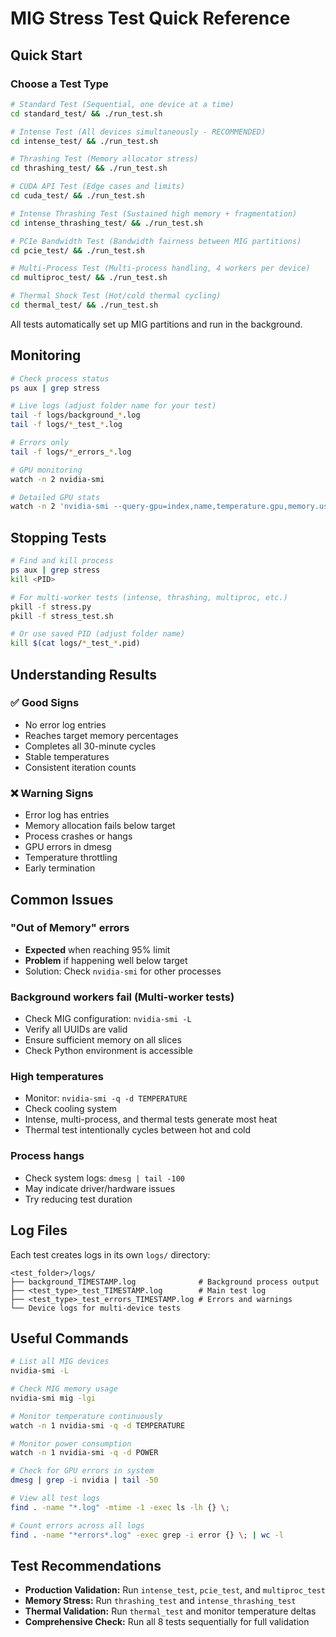 # MIG Stress Test Quick Reference

## Quick Start

### Choose a Test Type

```bash
# Standard Test (Sequential, one device at a time)
cd standard_test/ && ./run_test.sh

# Intense Test (All devices simultaneously - RECOMMENDED)
cd intense_test/ && ./run_test.sh

# Thrashing Test (Memory allocator stress)
cd thrashing_test/ && ./run_test.sh

# CUDA API Test (Edge cases and limits)
cd cuda_test/ && ./run_test.sh

# Intense Thrashing Test (Sustained high memory + fragmentation)
cd intense_thrashing_test/ && ./run_test.sh

# PCIe Bandwidth Test (Bandwidth fairness between MIG partitions)
cd pcie_test/ && ./run_test.sh

# Multi-Process Test (Multi-process handling, 4 workers per device)
cd multiproc_test/ && ./run_test.sh

# Thermal Shock Test (Hot/cold thermal cycling)
cd thermal_test/ && ./run_test.sh
```

All tests automatically set up MIG partitions and run in the background. 

## Monitoring

```bash
# Check process status
ps aux | grep stress

# Live logs (adjust folder name for your test)
tail -f logs/background_*.log
tail -f logs/*_test_*.log

# Errors only
tail -f logs/*_errors_*.log

# GPU monitoring
watch -n 2 nvidia-smi

# Detailed GPU stats
watch -n 2 'nvidia-smi --query-gpu=index,name,temperature.gpu,memory.used,memory.total,utilization.gpu --format=csv'
```

## Stopping Tests

```bash
# Find and kill process
ps aux | grep stress
kill <PID>

# For multi-worker tests (intense, thrashing, multiproc, etc.)
pkill -f stress.py
pkill -f stress_test.sh

# Or use saved PID (adjust folder name)
kill $(cat logs/*_test_*.pid)
```

## Understanding Results

### ✅ Good Signs
- No error log entries
- Reaches target memory percentages
- Completes all 30-minute cycles
- Stable temperatures
- Consistent iteration counts

### ❌ Warning Signs
- Error log has entries
- Memory allocation fails below target
- Process crashes or hangs
- GPU errors in dmesg
- Temperature throttling
- Early termination

## Common Issues

### "Out of Memory" errors
- **Expected** when reaching 95% limit
- **Problem** if happening well below target
- Solution: Check `nvidia-smi` for other processes

### Background workers fail (Multi-worker tests)
- Check MIG configuration: `nvidia-smi -L`
- Verify all UUIDs are valid
- Ensure sufficient memory on all slices
- Check Python environment is accessible

### High temperatures
- Monitor: `nvidia-smi -q -d TEMPERATURE`
- Check cooling system
- Intense, multi-process, and thermal tests generate most heat
- Thermal test intentionally cycles between hot and cold

### Process hangs
- Check system logs: `dmesg | tail -100`
- May indicate driver/hardware issues
- Try reducing test duration

## Log Files

Each test creates logs in its own `logs/` directory:

```
<test_folder>/logs/
├── background_TIMESTAMP.log              # Background process output
├── <test_type>_test_TIMESTAMP.log        # Main test log
├── <test_type>_test_errors_TIMESTAMP.log # Errors and warnings
└── Device logs for multi-device tests
```

## Useful Commands

```bash
# List all MIG devices
nvidia-smi -L

# Check MIG memory usage
nvidia-smi mig -lgi

# Monitor temperature continuously
watch -n 1 nvidia-smi -q -d TEMPERATURE

# Monitor power consumption
watch -n 1 nvidia-smi -q -d POWER

# Check for GPU errors in system
dmesg | grep -i nvidia | tail -50

# View all test logs
find . -name "*.log" -mtime -1 -exec ls -lh {} \;

# Count errors across all logs
find . -name "*errors*.log" -exec grep -i error {} \; | wc -l
```

## Test Recommendations

- **Production Validation:** Run `intense_test`, `pcie_test`, and `multiproc_test`
- **Memory Stress:** Run `thrashing_test` and `intense_thrashing_test`
- **Thermal Validation:** Run `thermal_test` and monitor temperature deltas
- **Comprehensive Check:** Run all 8 tests sequentially for full validation